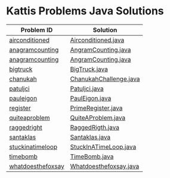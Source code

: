 # Kattis Problems Java Solutions

Problem ID | Solution
--- | ---
[airconditioned](https://open.kattis.com/problems/airconditioned) | [Airconditioned.java](src/kattis/Airconditioned.java)  
[anagramcounting](https://open.kattis.com/problems/anagramcounting) | [AngramCounting.java](src/kattis/anagramcounting.java) 
[anagramcounting](https://open.kattis.com/problems/anagramcounting) | [AngramCounting.java](src/kattis/anagramcounting.java) 
[bigtruck](https://open.kattis.com/problems/bigtruck) | [BigTruck.java](src/kattis/truck/dijkstra/BigTruck.java)  
[chanukah](https://open.kattis.com/problems/4thought) | [ChanukahChallenge.java](src/kattis/ChanukahChallenge.java)  
[patuljci](https://open.kattis.com/problems/patuljci) | [Patuljci.java](src/kattis/Patuljci.java)  
[pauleigon](https://open.kattis.com/problems/pauleigon) | [PaulEigon.java](src/kattis/PaulEigon.java)
[register](https://open.kattis.com/problems/register) | [PrimeRegister.java](src/kattis/PrimeRegister.java)
[quiteaproblem](https://open.kattis.com/problems/quiteaproblem) | [QuiteAProblem.java](src/kattis/QuiteAProblem.java)
[raggedright](https://open.kattis.com/problems/raggedright) | [RaggedRigth.java](src/kattis/RaggedRigth.java)
[santaklas](https://open.kattis.com/problems/santaklas) | [Santaklas.java](src/kattis/Santaklas.java)
[stuckinatimeloop](https://open.kattis.com/problems/stuckinatimeloop) | [StuckInATimeLoop.java](src/kattis/StuckInATimeLoop.java)
[timebomb](https://open.kattis.com/problems/timebomb) | [TimeBomb.java](src/kattis/TimeBomb.java)
[whatdoesthefoxsay](https://open.kattis.com/problems/whatdoesthefoxsay) | [Whatdoesthefoxsay.java](src/kattis/Whatdoesthefoxsay.java)
